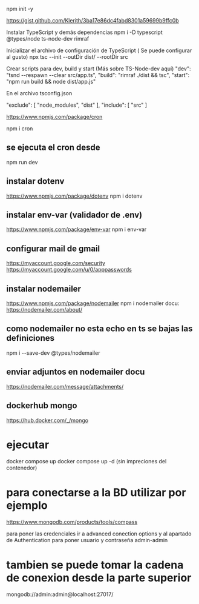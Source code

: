 npm init -y

https://gist.github.com/Klerith/3ba17e86dc4fabd8301a59699b9ffc0b


Instalar TypeScript y demás dependencias
npm i -D typescript @types/node ts-node-dev rimraf

Inicializar el archivo de configuración de TypeScript ( Se puede configurar al gusto)
npx tsc --init --outDir dist/ --rootDir src

Crear scripts para dev, build y start (Más sobre TS-Node-dev aquí)
  "dev": "tsnd --respawn --clear src/app.ts",
  "build": "rimraf ./dist && tsc",
  "start": "npm run build && node dist/app.js"

En el archivo tsconfig.json

"exclude": [
  "node_modules",
  "dist"
],
"include": [
  "src"
]


https://www.npmjs.com/package/cron

npm i cron

## se ejecuta el cron desde 
npm run dev 



## instalar dotenv

https://www.npmjs.com/package/dotenv
npm i dotenv

## instalar env-var (validador de .env)
https://www.npmjs.com/package/env-var
npm i env-var


## configurar mail de gmail
https://myaccount.google.com/security
https://myaccount.google.com/u/0/apppasswords

## instalar nodemailer
https://www.npmjs.com/package/nodemailer
npm i nodemailer
docu: https://nodemailer.com/about/

## como nodemailer no esta echo en ts se bajas las definiciones
npm i --save-dev @types/nodemailer

## enviar adjuntos en nodemailer docu
https://nodemailer.com/message/attachments/


## dockerhub mongo
https://hub.docker.com/_/mongo

# ejecutar
docker compose up
docker compose up -d (sin impreciones del contenedor)

# para conectarse a la BD utilizar por ejemplo

https://www.mongodb.com/products/tools/compass

para poner las credenciales ir a advanced conection options y al apartado de Authentication para poner usuario y contraseña admin-admin

# tambien se puede tomar la cadena de conexion desde la parte superior
mongodb://admin:admin@localhost:27017/